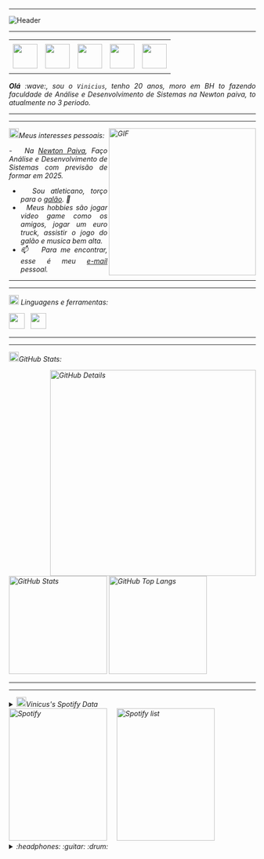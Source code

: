 -----

<div>
<img align="center" alt="Header" src="https://github.com/viniciusalexandre22/viniciusalexandre2/blob/main/img/headertech.jpg?raw=true"/>
</div>

-----

<div align="center">
<table>
<tr>
 <td align="center" colspan="11"></td>
</tr> 
<tr>
<td><a href="https://github.com/viniciusalexandre22" target="_blank"><img src="https://github.com/viniciusalexandre22/viniciusalexandre2/blob/main/img/github5.png?raw=true" width="50px" height="50px"/></a>
</td>
<td><a href="mailto:vinicius141103a@gmail.com" target="_blank"><img src="https://github.com/viniciusalexandre22/viniciusalexandre2/blob/main/img/gmail2.png?raw=true" width="50px" height="50px"/></a>
</td>
<td><a href="https://wa.me/5531983913314" target="_blank"><img src="https://github.com/viniciusalexandre22/viniciusalexandre2/blob/main/img/wpp2.png?raw=true" width="50px" height="50px"/></a>
</td>
 <td><a href="https://www.instagram.com/vinicius_9a/" target="_blank"><img src="https://github.com/viniciusalexandre22/viniciusalexandre2/blob/main/img/insta2.png?raw=true" width="50px" height="50px"/></a>
</td>
<td><a href="https://www.linkedin.com/in/vinícius-alexandre-142174232/" target="_blank"><img src="https://github.com/viniciusalexandre22/viniciusalexandre2/blob/main/img/linkedin2.png?raw=true" width="50px" height="50px"/></a>
</td>
</td>
</td>
</tr>
<tr>
 <td align="center" colspan="11"></td>
</tr> 
</table>

</div>
<div align="justify">
<i><b>Olá</b> :wave:, sou o <code>Vinicius</code>, tenho 20 anos, moro em BH to fazendo faculdade de Análise e Desenvolvimento de Sistemas  na Newton paiva, to atualmente no 3 periodo.<br />
</div>

-----

-----

<div>
<div>
<img align="right" alt="GIF" src="https://github.com/viniciusalexandre22/viniciusalexandre2/blob/main/img/dev.gif?raw=true" width="300px" height="300px"/>
</div>

<img height="20" alt="GIF" src="https://github.com/viniciusalexandre22/viniciusalexandre2/blob/main/img/soulgem.gif?raw=true"/>Meus interesses pessoais:

<div align="justify">
<p> 
-  &nbsp; Na <a href="https://newtonpaiva.br/">Newton Paiva</a>, Faço Análise e Desenvolvimento de Sistemas com previsão de formar em 2025.<br />

- &nbsp; Sou atleticano, torço para o <a href="https://www.arenamrv.com.br/" target="_blank">galão</a>. :rooster:<br />
- &nbsp; Meus hobbies são jogar video game como os amigos, jogar um euro truck, assistir o jogo do galão e musica bem alta.<br />
- :mailbox: &nbsp; Para me encontrar, esse é meu <a href="mailto:vinicius141103a@gmail.com" target="_blank">e-mail</a> pessoal.<br />

</p>
</div>
</div>

-----

-----

<div>

<img height="20" alt="GIF" src="https://github.com/viniciusalexandre22/viniciusalexandre2/blob/main/img/skills.gif?raw=true"/>&nbsp;Linguagens e ferramentas:

<code><a href="https://www.java.com/pt-BR/" target="_blank"><img width="32" height="32" src="https://github.com/viniciusalexandre22/viniciusalexandre2/blob/main/img/java.png?raw=true"/></a></code>
&nbsp; 
<code><a href="https://www.jetbrains.com/idea/" target="_blank"><img width="32" height="32" src="https://github.comviniciusalexandre22/viniciusalexandre2/blob/main/img/IntelliJ.png?raw=true"/></a></code>
&nbsp;

-----

-----

<img height="20" alt="GIF" src="https://github.com/viniciusalexandre22/viniciusalexandre2/blob/main/img/graphic.gif?raw=true"/>GitHub Stats:

<div>
<img align="right" alt="GitHub Details" width="420px" src="http://github-profile-summary-cards.vercel.app/api/cards/profile-details?username=viniciusalexandre22&theme=github_dark"/>
<!--- <img alt="GitHub Commits" width="200px" src="http://github-profile-summary-cards.vercel.app/api/cards/productive-time?username=viniciusalexandre22&theme=github_dark"/> -->
<img alt="GitHub Stats" width="200px" src="http://github-profile-summary-cards.vercel.app/api/cards/stats?username=viniciusalexandre22&theme=github_dark"/>
<img alt="GitHub Top Langs" width="200px" src="http://github-profile-summary-cards.vercel.app/api/cards/repos-per-language?username=viniciusalexandre22&theme=github_dark"/>
</div>

-----

-----

<div>
<div>
<details>
<summary><img height="20" alt="GIF" src="https://github.com/viniciusalexandre22/viniciusalexandre2/blob/main/img/spotify.gif?raw=true"/>Vinicus's Spotify Data</summary>
<img src="https://data-card-for-spotify.herokuapp.com/api/card?user_id=22tb7vxju5xjv456mi47u3tdi" alt="Data Card for Spotify">
</details>
</div>
<div>

<div>
<img alt="Spotify" width="200px" height="270px" src="https://spotify-github-profile.vercel.app/api/view?uid=22tb7vxju5xjv456mi47u3tdi&cover_image=true&theme=default"/> &nbsp; &nbsp; 
<img alt="Spotify list" width="200px" height="270px" src="https://spotify-recently-played-readme.vercel.app/api?user=22tb7vxju5xjv456mi47u3tdi&count=10"/>
</div>
<div>
<details>
<summary>:headphones: :guitar: :drum:</summary>
-----
<img alt="Profile visitors" src="https://komarev.com/ghpvc/?username=viniciusalexandre22"/>
